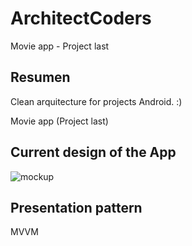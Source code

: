 # ArchitectCoders
Movie app - Project last

## Resumen
Clean arquitecture for projects Android. :)

Movie app (Project last)

## Current design of the App

![mockup](https://user-images.githubusercontent.com/32403214/110878301-fb781680-82a8-11eb-8a29-61ff2eabdb51.jpg)


## Presentation pattern
MVVM
